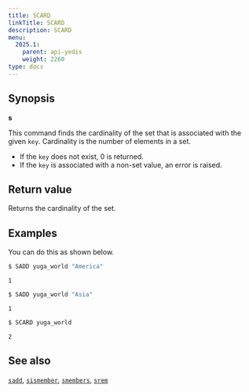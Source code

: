 ```yaml
---
title: SCARD
linkTitle: SCARD
description: SCARD
menu:
  2025.1:
    parent: api-yedis
    weight: 2260
type: docs
---
```


## Synopsis

**s**

This command finds the cardinality of the set that is associated with the given `key`. Cardinality is the number of elements in a set.

- If the `key` does not exist, 0 is returned.
- If the `key` is associated with a non-set value, an error is raised.

## Return value

Returns the cardinality of the set.

## Examples

You can do this as shown below.

```sh
$ SADD yuga_world "America"
```

```
1
```

```sh
$ SADD yuga_world "Asia"
```

```
1
```

```sh
$ SCARD yuga_world
```

```
2
```

## See also

[`sadd`](../sadd/), [`sismember`](../sismember/), [`smembers`](../smembers/), [`srem`](../srem/)
